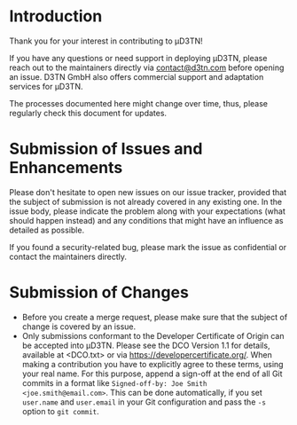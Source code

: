 # Introduction

Thank you for your interest in contributing to µD3TN!

If you have any questions or need support in deploying µD3TN, please reach out
to the maintainers directly via contact@d3tn.com before opening an issue.
D3TN GmbH also offers commercial support and adaptation services for µD3TN.

The processes documented here might change over time, thus, please regularly
check this document for updates.

# Submission of Issues and Enhancements

Please don't hesitate to open new issues on our issue tracker, provided that
the subject of submission is not already covered in any existing one.
In the issue body, please indicate the problem along with your expectations
(what should happen instead) and any conditions that might have an influence
as detailed as possible.

If you found a security-related bug, please mark the issue as confidential or
contact the maintainers directly.

# Submission of Changes

- Before you create a merge request, please make sure that the subject of change
  is covered by an issue.
- Only submissions conformant to the Developer Certificate of Origin can be
  accepted into µD3TN. Please see the DCO Version 1.1 for details, available at
  <DCO.txt> or via https://developercertificate.org/.
  When making a contribution you have to explicitly agree to these terms,
  using your real name. For this purpose, append a sign-off at the end of all
  Git commits in a format like `Signed-off-by: Joe Smith <joe.smith@email.com>`.
  This can be done automatically, if you set `user.name` and `user.email` in
  your Git configuration and pass the `-s` option to `git commit`.

